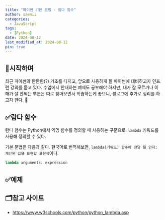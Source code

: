 ```yaml
---
title: "파이썬 기본 문법 - 람다 함수"
author: saemii
categories:
  - JavaScript
tags:
  - [Python]
date: 2024-08-12
last_modified_at: 2024-08-12
pin: true
---
```


## 📌시작하며

최근 파이썬의 탄탄한(?) 기초를 다지고, 앞으로 사용하게 될 파이썬에 대비하고자 인프런 강의를 듣고 있다.
수업에서 안내하는 예제도 공부해야 하지만, 내가 잘 모르거나 이해가 잘 안되는 부분은 따로 찾아보면서 학습하는게 좋으니, 블로그에 추가로 정리를 하고자 한다. 🤗

## ✅람다 함수

람다 함수는 Python에서 익명 함수를 정의할 때 사용하는 구문으로, `lambda` 키워드를 사용해 정의할 수 있다.

기본 문법은 다음과 같다.
한국어로 번역해보면, `lambda(키워드) 함수에 전달 될 인자: 계산된 값을 표현할 표현식`이다.

```python
lambda arguments: expression
```

## ✅예제

## 🗂️참고 사이트

- <https://www.w3schools.com/python/python_lambda.asp>
